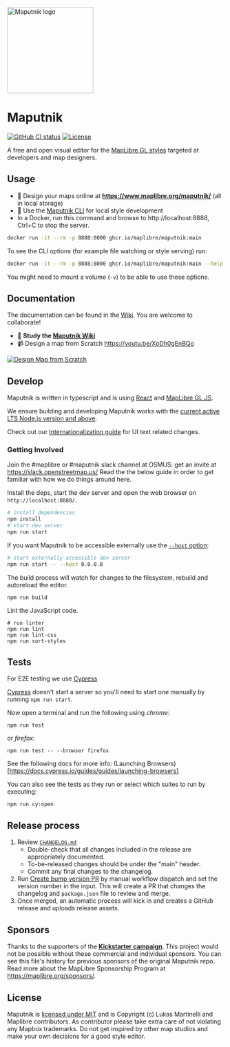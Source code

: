 <img width="200" alt="Maputnik logo" src="https://cdn.jsdelivr.net/gh/maputnik/design/logos/logo-color.png" />

# Maputnik
[![GitHub CI status](https://github.com/maplibre/maputnik/workflows/ci/badge.svg)][github-action-ci]
[![License](https://img.shields.io/badge/license-MIT-blue.svg)][license]

[github-action-ci]: https://github.com/maplibre/maputnik/actions?query=workflow%3Aci
[license]:          https://tldrlegal.com/license/mit-license

A free and open visual editor for the [MapLibre GL styles](https://maplibre.org/maplibre-style-spec/)
targeted at developers and map designers.


## Usage

- :link: Design your maps online at **<https://www.maplibre.org/maputnik/>** (all in local storage)
- :link: Use the [Maputnik CLI](https://github.com/maplibre/maputnik/wiki/Maputnik-CLI) for local style development
- In a Docker, run this command and browse to http://localhost:8888, Ctrl+C to stop the server.

```bash
docker run -it --rm -p 8888:8000 ghcr.io/maplibre/maputnik:main
```

To see the CLI options (for example file watching or style serving) run:
```bash
docker run -it --rm -p 8888:8000 ghcr.io/maplibre/maputnik:main --help
```
You might need to mount a volume (`-v`) to be able to use these options.

## Documentation

The documentation can be found in the [Wiki](https://github.com/maplibre/maputnik/wiki). You are welcome to collaborate!

- :link: **Study the [Maputnik Wiki](https://github.com/maplibre/maputnik/wiki)**
- :video_camera: Design a map from Scratch https://youtu.be/XoDh0gEnBQo

[![Design Map from Scratch](https://j.gifs.com/g5XMgl.gif)](https://youtu.be/XoDh0gEnBQo)

## Develop

Maputnik is written in typescript and is using [React](https://github.com/facebook/react) and [MapLibre GL JS](https://maplibre.org/projects/maplibre-gl-js/).

We ensure building and developing Maputnik works with the [current active LTS Node.js version and above](https://github.com/nodejs/Release#release-schedule).

Check out our [Internationalization guide](./src/locales/README.md) for UI text related changes.

### Getting Involved
Join the #maplibre or #maputnik slack channel at OSMUS: get an invite at https://slack.openstreetmap.us/ Read the the below guide in order to get familiar with how we do things around here.

Install the deps, start the dev server and open the web browser on `http://localhost:8888/`.

```bash
# install dependencies
npm install
# start dev server
npm run start
```

If you want Maputnik to be accessible externally use the [`--host` option](https://vitejs.dev/config/server-options.html#server-host):

```bash
# start externally accessible dev server
npm run start -- --host 0.0.0.0
```

The build process will watch for changes to the filesystem, rebuild and autoreload the editor.

```
npm run build
```

Lint the JavaScript code.

```
# run linter
npm run lint
npm run lint-css
npm run sort-styles
```

## Tests
For E2E testing we use [Cypress](https://www.cypress.io/)

 [Cypress](https://www.cypress.io/) doesn't start a server so you'll need to start one manually by running `npm run start`.

Now open a terminal and run the following using *chrome*:

```
npm run test
```
or *firefox*:
```
npm run test -- --browser firefox
```

See the following docs for more info: (Launching Browsers)[https://docs.cypress.io/guides/guides/launching-browsers]

You can also see the tests as they run or select which suites to run by executing:

```
npm run cy:open
```

## Release process

1. Review [`CHANGELOG.md`](/CHANGELOG.md)
   - Double-check that all changes included in the release are appropriately documented.
   - To-be-released changes should be under the "main" header.
   - Commit any final changes to the changelog.
2. Run [Create bump version PR](https://github.com/maplibre/maputnik/actions/workflows/create-bump-version-pr.yml) by manual workflow dispatch and set the version number in the input. This will create a PR that changes the changelog and `package.json` file to review and merge.
3. Once merged, an automatic process will kick in and creates a GitHub release and uploads release assets.


## Sponsors

Thanks to the supporters of the **[Kickstarter campaign](https://www.kickstarter.com/projects/174808720/maputnik-visual-map-editor-for-mapbox-gl)**. This project would not be possible without these commercial and individual sponsors.
You can see this file's history for previous sponsors of the original Maputnik repo.
Read more about the MapLibre Sponsorship Program at https://maplibre.org/sponsors/.

## License

Maputnik is [licensed under MIT](LICENSE) and is Copyright (c) Lukas Martinelli and Maplibre contributors.
As contributor please take extra care of not violating any Mapbox trademarks. Do not get inspired by other map studios and make your own decisions for a good style editor.
